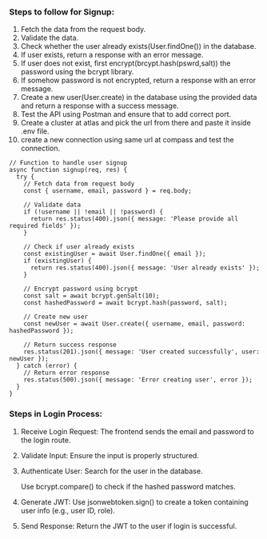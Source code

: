 ### Steps to follow for Signup:
1. Fetch the data from the request body.
2. Validate the data.
3. Check whether the user already exists(User.findOne()) in the database.
4. If user exists, return a response with an error message.
5. If user does not exist, first encrypt(brcypt.hash(pswrd,salt)) the password using the bcrypt library.
6. If somehow password is not encrypted, return a response with an error message.
7. Create a new user(User.create) in the database using the provided data and return a response with a success message.
8. Test the API using Postman and ensure that to add correct port.
9. Create a cluster at atlas and pick the url from there and paste it inside .env file.
10. create a new connection using same url at compass and test the connection.

```
// Function to handle user signup
async function signup(req, res) {
  try {
    // Fetch data from request body
    const { username, email, password } = req.body;

    // Validate data
    if (!username || !email || !password) {
      return res.status(400).json({ message: 'Please provide all required fields' });
    }

    // Check if user already exists
    const existingUser = await User.findOne({ email });
    if (existingUser) {
      return res.status(400).json({ message: 'User already exists' });
    }

    // Encrypt password using bcrypt
    const salt = await bcrypt.genSalt(10);
    const hashedPassword = await bcrypt.hash(password, salt);

    // Create new user
    const newUser = await User.create({ username, email, password: hashedPassword });

    // Return success response
    res.status(201).json({ message: 'User created successfully', user: newUser });
  } catch (error) {
    // Return error response
    res.status(500).json({ message: 'Error creating user', error });
  }
}
```
### Steps in Login Process:
1. Receive Login Request: The frontend sends the email and password to the login route.

2. Validate Input: Ensure the input is properly structured.

3. Authenticate User:
    Search for the user in the database.

    Use bcrypt.compare() to check if the hashed password matches.

4. Generate JWT: Use jsonwebtoken.sign() to create a token containing user info (e.g., user ID, role).

5. Send Response: Return the JWT to the user if login is successful.